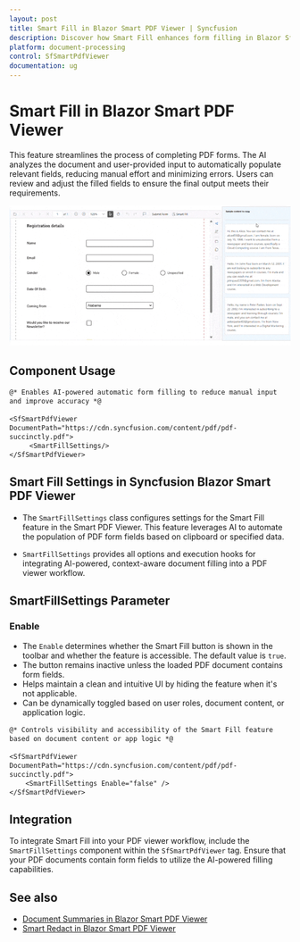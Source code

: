 ```yaml
---
layout: post
title: Smart Fill in Blazor Smart PDF Viewer | Syncfusion
description: Discover how Smart Fill enhances form filling in Blazor SfSmartPdfViewer by auto-detecting and populating PDF fields.
platform: document-processing
control: SfSmartPdfViewer
documentation: ug
---
```


# Smart Fill in Blazor Smart PDF Viewer
This feature streamlines the process of completing PDF forms. The AI analyzes the document and user-provided input to automatically populate relevant fields, reducing manual effort and minimizing errors. Users can review and adjust the filled fields to ensure the final output meets their requirements.

![Smart Fill](images/smartfill_pdfviewer.gif)

## Component Usage

```cshtml
@* Enables AI-powered automatic form filling to reduce manual input and improve accuracy *@

<SfSmartPdfViewer DocumentPath="https://cdn.syncfusion.com/content/pdf/pdf-succinctly.pdf">
     <SmartFillSettings/>
</SfSmartPdfViewer>
```

## Smart Fill Settings in Syncfusion Blazor Smart PDF Viewer
- The `SmartFillSettings` class configures settings for the Smart Fill feature in the Smart PDF Viewer. This feature leverages AI to automate the population of PDF form fields based on clipboard or specified data.

- `SmartFillSettings` provides all options and execution hooks for integrating AI-powered, context-aware document filling into a PDF viewer workflow.

## SmartFillSettings Parameter

### Enable
- The `Enable` determines whether the Smart Fill button is shown in the toolbar and whether the feature is accessible. The default value is `true`.
- The button remains inactive unless the loaded PDF document contains form fields.
- Helps maintain a clean and intuitive UI by hiding the feature when it's not applicable.
- Can be dynamically toggled based on user roles, document content, or application logic.

```chtml
@* Controls visibility and accessibility of the Smart Fill feature based on document content or app logic *@

<SfSmartPdfViewer DocumentPath="https://cdn.syncfusion.com/content/pdf/pdf-succinctly.pdf">
    <SmartFillSettings Enable="false" />
</SfSmartPdfViewer>
```

## Integration
To integrate Smart Fill into your PDF viewer workflow, include the `SmartFillSettings` component within the `SfSmartPdfViewer` tag. Ensure that your PDF documents contain form fields to utilize the AI-powered filling capabilities.

## See also

* [Document Summaries in Blazor Smart PDF Viewer](./document-summarizer.md)
* [Smart Redact in Blazor Smart PDF Viewer]()